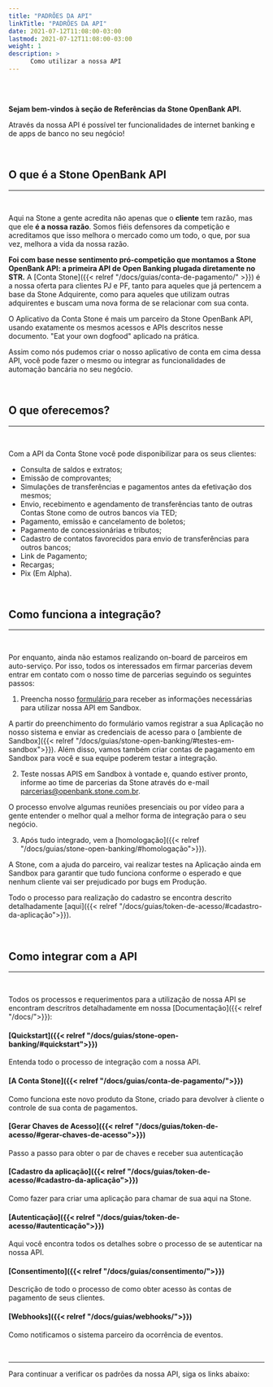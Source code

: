 ```yaml
---
title: "PADRÕES DA API"
linkTitle: "PADRÕES DA API"
date: 2021-07-12T11:08:00-03:00
lastmod: 2021-07-12T11:08:00-03:00
weight: 1
description: >
      Como utilizar a nossa API
---
```

<br>
<br>

**Sejam bem-vindos à seção de Referências da Stone OpenBank API.**

Através da nossa API é possível ter funcionalidades de internet banking e de apps de banco no seu negócio!

<br>

## O que é a Stone OpenBank API
---

<br>

Aqui na Stone a gente acredita não apenas que o **cliente** tem razão, mas que ele **é a nossa razão**. Somos fiéis defensores da competição e acreditamos que isso melhora o mercado como um todo, o que, por sua vez, melhora a vida da nossa razão.

**Foi com base nesse sentimento pró-competição que montamos a Stone OpenBank API: a primeira API de Open Banking plugada diretamente no STR.**
A [Conta Stone]({{< relref "/docs/guias/conta-de-pagamento/" >}}) é a nossa oferta para clientes PJ e PF, tanto para aqueles que já pertencem a base da Stone Adquirente, como para aqueles que utilizam outras adquirentes e buscam uma nova forma de se relacionar com sua conta.
  
O Aplicativo da Conta Stone é mais um parceiro da Stone OpenBank API, usando exatamente os mesmos acessos e APIs descritos nesse documento. \"Eat your own dogfood\" aplicado na prática.

Assim como nós pudemos criar o nosso aplicativo de conta em cima dessa API, você pode fazer o mesmo ou integrar as funcionalidades de automação bancária no seu negócio.

<br>

## O que oferecemos?
---
<br>

Com a API da Conta Stone você pode disponibilizar para os seus clientes:

* Consulta de saldos e extratos;
* Emissão de comprovantes;
* Simulações de transferências e pagamentos antes da efetivação dos mesmos;
* Envio, recebimento e agendamento de transferências tanto de outras Contas Stone como de outros bancos via TED;
* Pagamento, emissão e cancelamento de boletos;
* Pagamento de concessionárias e tributos;
* Cadastro de contatos favorecidos para envio de transferências para outros bancos;
* Link de Pagamento;
* Recargas;
* Pix (Em Alpha).

<br>

## Como funciona a integração?
---
<br>

Por enquanto, ainda não estamos realizando on-board de parceiros em auto-serviço. Por isso, todos os interessados em firmar parcerias devem entrar em contato com o nosso time de parcerias seguindo os seguintes passos:

1. Preencha nosso <a href="https://app.pipefy.com/public/form/Qz4ptt_W/?origem_do_lead=Documenta%C3%A7%C3%A3o" target="_blank"> formulário </a> para receber as informações necessárias para utilizar nossa API em Sandbox.

A partir do preenchimento do formulário vamos registrar a sua Aplicação no nosso sistema e enviar as credenciais de acesso para o [ambiente de Sandbox]({{< relref "/docs/guias/stone-open-banking/#testes-em-sandbox">}}). Além disso, vamos também criar contas de pagamento em Sandbox para você e sua equipe poderem testar a integração.

2. Teste nossas APIS em Sandbox à vontade e, quando estiver pronto, informe ao time de parcerias da Stone através do e-mail parcerias@openbank.stone.com.br.

O processo envolve algumas reuniões presenciais ou por vídeo para a gente entender o melhor qual a melhor forma de integração para o seu negócio.

3. Após tudo integrado, vem a [homologação]({{< relref "/docs/guias/stone-open-banking/#homologação">}}).

A Stone, com a ajuda do parceiro, vai realizar testes na Aplicação ainda em Sandbox para garantir que tudo funciona conforme o esperado e que nenhum cliente vai ser prejudicado por bugs em Produção.

Todo o processo para realização do cadastro se encontra descrito detalhadamente [aqui]({{< relref "/docs/guias/token-de-acesso/#cadastro-da-aplicação">}}).

<br>

## Como integrar com a API
---
<br>

Todos os processos e requerimentos para a utilização de nossa API se encontram descritros detalhadamente em nossa [Documentação]({{< relref "/docs/">}}):


#### [Quickstart]({{< relref "/docs/guias/stone-open-banking/#quickstart">}})

Entenda todo o processo de integração com a nossa API.
#### [A Conta Stone]({{< relref "/docs/guias/conta-de-pagamento/">}})

Como funciona este novo produto da Stone, criado para devolver à cliente o controle de sua conta de pagamentos.
#### [Gerar Chaves de Acesso]({{< relref "/docs/guias/token-de-acesso/#gerar-chaves-de-acesso">}})

Passo a passo para obter o par de chaves e receber sua autenticação
#### [Cadastro da aplicação]({{< relref "/docs/guias/token-de-acesso/#cadastro-da-aplicação">}})

Como fazer para criar uma aplicação para chamar de sua aqui na Stone.
#### [Autenticação]({{< relref "/docs/guias/token-de-acesso/#autenticação">}})

Aqui você encontra todos os detalhes sobre o processo de se autenticar na nossa API.
#### [Consentimento]({{< relref "/docs/guias/consentimento/">}})

Descrição de todo o processo de como obter acesso às contas de pagamento de seus clientes.
#### [Webhooks]({{< relref "/docs/guias/webhooks/">}})

Como notificamos o sistema parceiro da ocorrência de eventos.

<br>

---

Para continuar a verificar os padrões da nossa API, siga os links abaixo:
